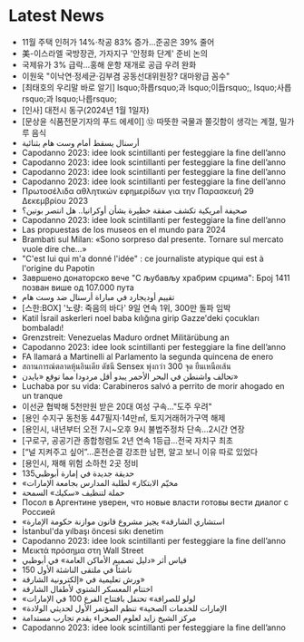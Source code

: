# Latest News
-  11월 주택 인허가 14%·착공 83% 증가…준공은 39% 줄어
-  美-이스라엘 국방장관, 가자지구 '안정화 단계' 준비 논의
-  국제유가 3% 급락…홍해 운항 재개로 공급 우려 완화
-  이원욱 "이낙연·정세균·김부겸 공동선대위원장? 대마왕급 꼼수"
-  [최태호의 우리말 바로 알기] lsquo;하릅rsquo;과 lsquo;이듭rsquo;, lsquo;사릅rsquo;과 lsquo;나릅rsquo;
-  [인사] 대전시 동구(2024년 1월 1일자)
-  [문상윤 식품전문기자의 푸드 에세이] ⑫ 따뜻한 국물과 쫄깃함이 생각는 계절, 밀가루 음식
-  أرسنال يسقط أمام وست هام بثنائية
-  Capodanno 2023: idee look scintillanti per festeggiare la fine dell’anno
-  Capodanno 2023: idee look scintillanti per festeggiare la fine dell’anno
-  Capodanno 2023: idee look scintillanti per festeggiare la fine dell’anno
-  Capodanno 2023: idee look scintillanti per festeggiare la fine dell’anno
-  Πρωτοσέλιδα αθλητικών εφημερίδων για την Παρασκευή 29 Δεκεμβρίου 2023
-  صحيفة أمريكية تكشف صفقة خطيرة بشأن أوكرانيا.. هل انتصر بوتين؟
-  Capodanno 2023: idee look scintillanti per festeggiare la fine dell’anno
-  Las propuestas de los museos en el mundo para 2024
-  Brambati sul Milan: «Sono sorpreso dal presente. Tornare sul mercato vuole dire che…»
-  "C'est lui qui m'a donné l'idée" : ce journaliste atypique qui est à l'origine du Papotin
-  Завршено донаторско вече "С љубављу храбрим срцима": Број 1411 позван више од 107.000 пута
-  تقييم أوديجارد في مباراة أرسنال ضد وست هام
-  [스한:BOX] '노량: 죽음의 바다' 9일 연속 1위, 300만 돌파 임박
-  Katil İsrail askerleri noel baba kılığına girip Gazze'deki çocukları bombaladı!
-  Grenzstreit: Venezuelas Maduro ordnet Militärübung an
-  Capodanno 2023: idee look scintillanti per festeggiare la fine dell’anno
-  FA llamará a Martinelli al Parlamento la segunda quincena de enero
-  สถานการณ์ตลาดหุ้นอินเดีย ดัชนี Sensex พุ่งกว่า 300 จุด ยืนเหนือเส้น
-  تحالف واشنطن في البحر الأحمر يبدو أقل مردودا مما توقع «بايدن»
-  Luchaba por su vida: Carabineros salvó a perrito de morir ahogado en un tranque
-  이선균 협박해 5천만원 받은 20대 여성 구속…"도주 우려"
-  [용인 수지구 동천동 447필지‧14만㎡, 토지거래허가구역 해제
-  [용인시, 내년부터 오전 7시~오후 9시 불법주정차 단속…2시간 연장
-  [구로구, 공공기관 종합청렴도 2년 연속 1등급…전국 자치구 최초
-  [“널 지켜주고 싶어”…혼전순결 강조한 남편, 알고 보니 이유 따로 있었다
-  [용인시, 재해 위험 소하천 2곳 정비
-  135حديقة جديدة في إمارة أبوظبي
-  «مخيّم الابتكار» لطلبة المدارس بجامعة الإمارات
-  حملة لتنظيف «سكيك» السمحة
-  Посол в Аргентине уверен, что новые власти готовы вести диалог с Россией
-  «استشاري الشارقة» يجيز مشروع قانون موازنة حكومة الإمارة
-  İstanbul'da yılbaşı öncesi sıkı denetim
-  Capodanno 2023: idee look scintillanti per festeggiare la fine dell’anno
-  Μεικτά πρόσημα στη Wall Street
-  قياس أثر «دليل تصميم الأماكن العامة» في أبوظبي
-  150 ناشئاً في ملتقى الناشئة الأول
-  ورش تعليمية في «إلكترونية الشارقة»
-  اختتام المعسكر الشتوي لأطفال الشارقة
-  «لولو للصرافة» تحتفل بافتتاح الفرع 100 في الإمارات
-  «الإمارات للخدمات الصحية» تنظم المؤتمر الأول لحديثي الولادة
-  مركز الشيخ زايد لعلوم الصحراء يقدم تجارب مستدامة
-  Capodanno 2023: idee look scintillanti per festeggiare la fine dell’anno
